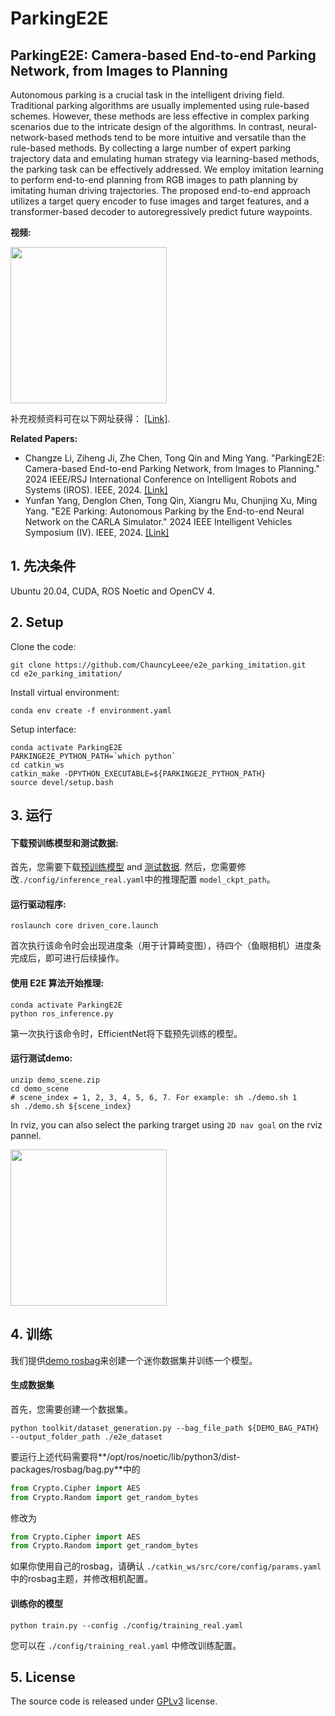 # ParkingE2E

## ParkingE2E: Camera-based End-to-end Parking Network, from Images to Planning

Autonomous parking is a crucial task in the intelligent driving field.
Traditional parking algorithms are usually implemented using rule-based schemes.
However, these methods are less effective in complex parking scenarios due to the intricate design of the algorithms.
In contrast, neural-network-based methods tend to be more intuitive and versatile than the rule-based methods.
By collecting a large number of expert parking trajectory data and emulating human strategy via learning-based methods, the parking task can be effectively addressed.
We employ imitation learning to perform end-to-end planning from RGB images to path planning by imitating human driving trajectories.
The proposed end-to-end approach utilizes a target query encoder to fuse images and target features, and a transformer-based decoder to autoregressively predict future waypoints.

**视频:**

<img src="resource/video_show.gif" height="250">

补充视频资料可在以下网址获得： [\[Link\]](https://youtu.be/urOEHJH1TBQ).

**Related Papers:**

- Changze Li, Ziheng Ji, Zhe Chen, Tong Qin and Ming Yang. "ParkingE2E: Camera-based End-to-end Parking Network, from Images to Planning." 2024 IEEE/RSJ International Conference on Intelligent Robots and Systems (IROS). IEEE, 2024. [\[Link\]](https://arxiv.org/pdf/2408.02061)
- Yunfan Yang, Denglon Chen, Tong Qin, Xiangru Mu, Chunjing Xu, Ming Yang. "E2E Parking: Autonomous Parking by the End-to-end Neural Network on the CARLA Simulator." 2024 IEEE Intelligent Vehicles Symposium (IV). IEEE, 2024. [\[Link\]](https://ieeexplore.ieee.org/abstract/document/10588551)

## 1. 先决条件

Ubuntu 20.04, CUDA, ROS Noetic and OpenCV 4.

## 2. Setup

Clone the code:

```Shell
git clone https://github.com/ChauncyLeee/e2e_parking_imitation.git
cd e2e_parking_imitation/
```

Install virtual environment:

```Shell
conda env create -f environment.yaml
```

Setup interface:

```shell
conda activate ParkingE2E
PARKINGE2E_PYTHON_PATH=`which python`
cd catkin_ws
catkin_make -DPYTHON_EXECUTABLE=${PARKINGE2E_PYTHON_PATH}
source devel/setup.bash
```

## 3. 运行

#### 下载预训练模型和测试数据:

首先，您需要下载[预训练模型](https://drive.google.com/file/d/1rZ4cmgXOUFgJDLFdnvAI6voU9ZkhsmYV/view?usp=drive_link) and [测试数据](https://drive.google.com/file/d/11kA-srYa6S30OqyCdyg3jGNZxBMsUHYC/view?usp=drive_link). 然后，您需要修改`./config/inference_real.yaml`中的推理配置 `model_ckpt_path`。

#### 运行驱动程序:

```Shell
roslaunch core driven_core.launch
```

首次执行该命令时会出现进度条（用于计算畸变图），待四个（鱼眼相机）进度条完成后，即可进行后续操作。

#### 使用 E2E 算法开始推理:

```shell
conda activate ParkingE2E
python ros_inference.py
```

第一次执行该命令时，EfficientNet将下载预先训练的模型。

#### 运行测试demo:

```shell
unzip demo_scene.zip
cd demo_scene
# scene_index = 1, 2, 3, 4, 5, 6, 7. For example: sh ./demo.sh 1
sh ./demo.sh ${scene_index}
```

In rviz, you can also select the parking trarget using `2D nav goal` on the rviz pannel.

<img src="resource/demo.gif" height="250">

## 4. 训练

我们提供[demo rosbag](https://drive.google.com/file/d/1jIG1iRMeW9XXdWP7eEJKnZP1gC0xvG7o/view?usp=drive_link)来创建一个迷你数据集并训练一个模型。

#### 生成数据集

首先，您需要创建一个数据集。

```
python toolkit/dataset_generation.py --bag_file_path ${DEMO_BAG_PATH} --output_folder_path ./e2e_dataset
```

要运行上述代码需要将**/opt/ros/noetic/lib/python3/dist-packages/rosbag/bag.py**中的

```python
from Crypto.Cipher import AES
from Crypto.Random import get_random_bytes
```

修改为

```python
from Crypto.Cipher import AES
from Crypto.Random import get_random_bytes
```

如果你使用自己的rosbag，请确认 `./catkin_ws/src/core/config/params.yaml` 中的rosbag主题，并修改相机配置。

#### 训练你的模型

```Shell
python train.py --config ./config/training_real.yaml
```

您可以在 `./config/training_real.yaml` 中修改训练配置。

## 5. License

The source code is released under [GPLv3](http://www.gnu.org/licenses/) license.
